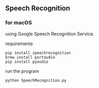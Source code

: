 ## Speech Recognition
### for macOS

using Google Speech Recognition Service.

requirements
````
pip install speechrecognition 
brew install portaudio 
pip install pyaudio
````

run the program 
````
python SpeechRecognition.py
````
